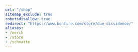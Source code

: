 ```yaml
---
url: "/shop"
sitemap_exclude: true
robotsdisallow: true
redirect: "https://www.bonfire.com/store/due-dissidence/"
aliases:
- /merch
- /store
- /schmatte
---
```

